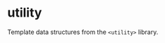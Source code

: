 <!-- SPDX-License-Identifier: BSD-3-Clause -->

# utility

Template data structures from the `<utility>` library.
